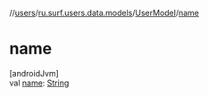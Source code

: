 //[users](../../../index.md)/[ru.surf.users.data.models](../index.md)/[UserModel](index.md)/[name](name.md)

# name

[androidJvm]\
val [name](name.md): [String](https://kotlinlang.org/api/latest/jvm/stdlib/kotlin/-string/index.html)
